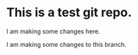 # This is a test git repo.

I am making some changes here.

I am making some changes to this branch.


